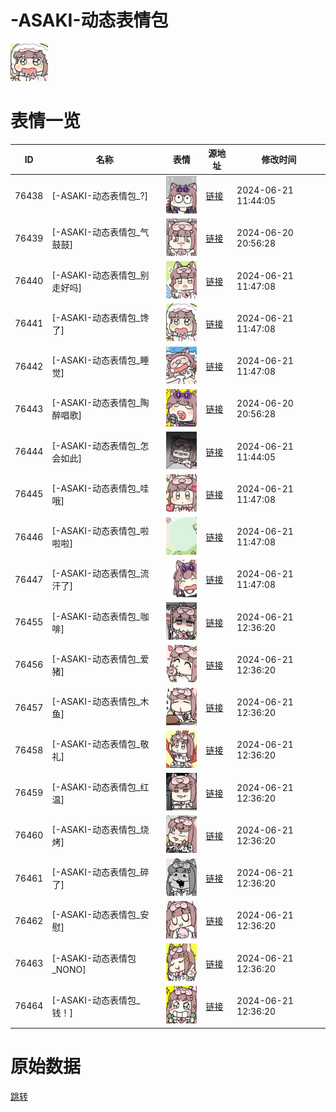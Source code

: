 # -ASAKI-动态表情包

<img src="./cover.png" height="60" alt="cover" />

# 表情一览

|ID|名称|表情|源地址|修改时间|
|----|----|----|----|----|
|76438|[-ASAKI-动态表情包_?]|<img src="./pic/076438_%5B-ASAKI-动态表情包__%5D.gif" height="60" alt="?"/>|[链接](https://i0.hdslb.com/bfs/emote/e80d25d42e22f0bd3bcffbb553baa277117d3d3c.gif)|2024-06-21 11:44:05|
|76439|[-ASAKI-动态表情包_气鼓鼓]|<img src="./pic/076439_%5B-ASAKI-动态表情包_气鼓鼓%5D.gif" height="60" alt="气鼓鼓"/>|[链接](https://i0.hdslb.com/bfs/emote/7550021afa5a24b52934d3e56f52d700e358146e.gif)|2024-06-20 20:56:28|
|76440|[-ASAKI-动态表情包_别走好吗]|<img src="./pic/076440_%5B-ASAKI-动态表情包_别走好吗%5D.gif" height="60" alt="别走好吗"/>|[链接](https://i0.hdslb.com/bfs/emote/0f4dc492057569d0f98ec4ce1da8f130e4e0c5b2.gif)|2024-06-21 11:47:08|
|76441|[-ASAKI-动态表情包_馋了]|<img src="./pic/076441_%5B-ASAKI-动态表情包_馋了%5D.gif" height="60" alt="馋了"/>|[链接](https://i0.hdslb.com/bfs/emote/5d01af87e2be32217ff760ef4fd72854e51dbe2e.gif)|2024-06-21 11:47:08|
|76442|[-ASAKI-动态表情包_睡觉]|<img src="./pic/076442_%5B-ASAKI-动态表情包_睡觉%5D.gif" height="60" alt="睡觉"/>|[链接](https://i0.hdslb.com/bfs/emote/f6c64124ca65ee3aa0a5f4875fc3cf740548b367.gif)|2024-06-21 11:47:08|
|76443|[-ASAKI-动态表情包_陶醉唱歌]|<img src="./pic/076443_%5B-ASAKI-动态表情包_陶醉唱歌%5D.gif" height="60" alt="陶醉唱歌"/>|[链接](https://i0.hdslb.com/bfs/emote/07dd20d2e6c01980ad4c5128c0bb4f36c07ce951.gif)|2024-06-20 20:56:28|
|76444|[-ASAKI-动态表情包_怎会如此]|<img src="./pic/076444_%5B-ASAKI-动态表情包_怎会如此%5D.gif" height="60" alt="怎会如此"/>|[链接](https://i0.hdslb.com/bfs/emote/5939d0f3733cc63fa07ad3973ef4505f0cc5a14d.gif)|2024-06-21 11:44:05|
|76445|[-ASAKI-动态表情包_哇哦]|<img src="./pic/076445_%5B-ASAKI-动态表情包_哇哦%5D.gif" height="60" alt="哇哦"/>|[链接](https://i0.hdslb.com/bfs/emote/afcc28fe57356ccb500ce255301912e97459d94b.gif)|2024-06-21 11:47:08|
|76446|[-ASAKI-动态表情包_啦啦啦]|<img src="./pic/076446_%5B-ASAKI-动态表情包_啦啦啦%5D.gif" height="60" alt="啦啦啦"/>|[链接](https://i0.hdslb.com/bfs/emote/56a9c25fb5ca6e3a422fea196a8b9f4c4f916ec4.gif)|2024-06-21 11:47:08|
|76447|[-ASAKI-动态表情包_流汗了]|<img src="./pic/076447_%5B-ASAKI-动态表情包_流汗了%5D.gif" height="60" alt="流汗了"/>|[链接](https://i0.hdslb.com/bfs/emote/638dcb75f63fb6ef5b255b43a0baa53f1110dcdf.gif)|2024-06-21 11:47:08|
|76455|[-ASAKI-动态表情包_咖啡]|<img src="./pic/076455_%5B-ASAKI-动态表情包_咖啡%5D.gif" height="60" alt="咖啡"/>|[链接](https://i0.hdslb.com/bfs/emote/71b842823ccb041fa2f33852f940246ac3f307f1.gif)|2024-06-21 12:36:20|
|76456|[-ASAKI-动态表情包_爱猪]|<img src="./pic/076456_%5B-ASAKI-动态表情包_爱猪%5D.gif" height="60" alt="爱猪"/>|[链接](https://i0.hdslb.com/bfs/emote/a439b8275fe9674461a7f76797dc29c32453fb2d.gif)|2024-06-21 12:36:20|
|76457|[-ASAKI-动态表情包_木鱼]|<img src="./pic/076457_%5B-ASAKI-动态表情包_木鱼%5D.gif" height="60" alt="木鱼"/>|[链接](https://i0.hdslb.com/bfs/emote/5dd09720327548d9177d5a1e515e101854967a0b.gif)|2024-06-21 12:36:20|
|76458|[-ASAKI-动态表情包_敬礼]|<img src="./pic/076458_%5B-ASAKI-动态表情包_敬礼%5D.gif" height="60" alt="敬礼"/>|[链接](https://i0.hdslb.com/bfs/emote/970b7805f99abc724b70be5b0f39f2d3a1f78418.gif)|2024-06-21 12:36:20|
|76459|[-ASAKI-动态表情包_红温]|<img src="./pic/076459_%5B-ASAKI-动态表情包_红温%5D.gif" height="60" alt="红温"/>|[链接](https://i0.hdslb.com/bfs/emote/b0543c691395fd4e500b3a85841bb72b2623a9cb.gif)|2024-06-21 12:36:20|
|76460|[-ASAKI-动态表情包_烧烤]|<img src="./pic/076460_%5B-ASAKI-动态表情包_烧烤%5D.gif" height="60" alt="烧烤"/>|[链接](https://i0.hdslb.com/bfs/emote/21c24c6175f9cc327704de65e1df03d544afe0e7.gif)|2024-06-21 12:36:20|
|76461|[-ASAKI-动态表情包_碎了]|<img src="./pic/076461_%5B-ASAKI-动态表情包_碎了%5D.gif" height="60" alt="碎了"/>|[链接](https://i0.hdslb.com/bfs/emote/2e45e1acc135aeacb1a1c50b31371428e2560167.gif)|2024-06-21 12:36:20|
|76462|[-ASAKI-动态表情包_安慰]|<img src="./pic/076462_%5B-ASAKI-动态表情包_安慰%5D.gif" height="60" alt="安慰"/>|[链接](https://i0.hdslb.com/bfs/emote/770b7c08170c80f7f52d9b78c818aeaef8102ec8.gif)|2024-06-21 12:36:20|
|76463|[-ASAKI-动态表情包_NONO]|<img src="./pic/076463_%5B-ASAKI-动态表情包_NONO%5D.gif" height="60" alt="NONO"/>|[链接](https://i0.hdslb.com/bfs/emote/cbcfeb662ea28330a1e239e4468d89b07e1dc1bd.gif)|2024-06-21 12:36:20|
|76464|[-ASAKI-动态表情包_钱！]|<img src="./pic/076464_%5B-ASAKI-动态表情包_钱！%5D.gif" height="60" alt="钱！"/>|[链接](https://i0.hdslb.com/bfs/emote/412f1e4fcb5244fa00d5f3dadfc17e528bcfeb97.gif)|2024-06-21 12:36:20|

# 原始数据

[跳转](./raw.json)

